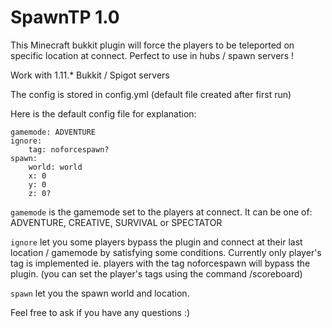 SpawnTP 1.0
===========

This Minecraft bukkit plugin will force the players to be teleported on specific location at connect.
Perfect to use in hubs / spawn servers !

Work with 1.11.* Bukkit / Spigot servers

The config is stored in config.yml (default file created after first run)

Here is the default config file for explanation:
```
gamemode: ADVENTURE
ignore:
    tag: noforcespawn?
spawn:
    world: world
    x: 0
    y: 0
    z: 0?
```

`gamemode` is the gamemode set to the players at connect. It can be one of: ADVENTURE, CREATIVE, SURVIVAL or SPECTATOR

`ignore` let you some players bypass the plugin and connect at their last location / gamemode by satisfying some conditions.
Currently only player's tag is implemented ie. players with the tag noforcespawn will bypass the plugin.
(you can set the player's tags using the command /scoreboard)

`spawn` let you the spawn world and location.

Feel free to ask if you have any questions :)

